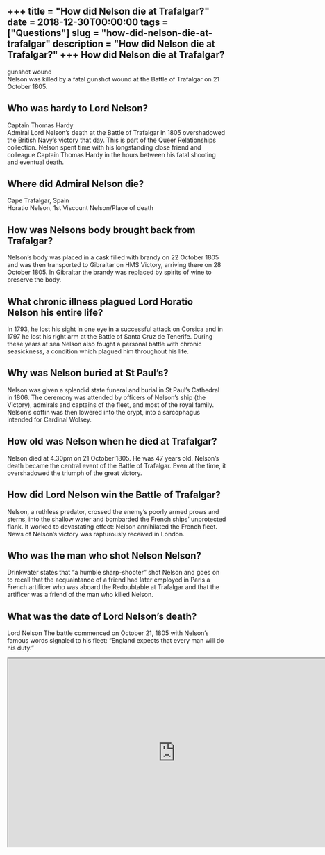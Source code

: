 +++
title = "How did Nelson die at Trafalgar?"
date = 2018-12-30T00:00:00
tags = ["Questions"]
slug = "how-did-nelson-die-at-trafalgar"
description = "How did Nelson die at Trafalgar?"
+++
How did Nelson die at Trafalgar?
--------------------------------

gunshot wound  
Nelson was killed by a fatal gunshot wound at the Battle of Trafalgar on 21 October 1805.

Who was hardy to Lord Nelson?
-----------------------------

Captain Thomas Hardy  
Admiral Lord Nelson’s death at the Battle of Trafalgar in 1805 overshadowed the British Navy’s victory that day. This is part of the Queer Relationships collection. Nelson spent time with his longstanding close friend and colleague Captain Thomas Hardy in the hours between his fatal shooting and eventual death.

Where did Admiral Nelson die?
-----------------------------

Cape Trafalgar, Spain  
Horatio Nelson, 1st Viscount Nelson/Place of death

How was Nelsons body brought back from Trafalgar?
-------------------------------------------------

Nelson’s body was placed in a cask filled with brandy on 22 October 1805 and was then transported to Gibraltar on HMS Victory, arriving there on 28 October 1805. In Gibraltar the brandy was replaced by spirits of wine to preserve the body.

What chronic illness plagued Lord Horatio Nelson his entire life?
-----------------------------------------------------------------

In 1793, he lost his sight in one eye in a successful attack on Corsica and in 1797 he lost his right arm at the Battle of Santa Cruz de Tenerife. During these years at sea Nelson also fought a personal battle with chronic seasickness, a condition which plagued him throughout his life.

Why was Nelson buried at St Paul’s?
-----------------------------------

Nelson was given a splendid state funeral and burial in St Paul’s Cathedral in 1806. The ceremony was attended by officers of Nelson’s ship (the Victory), admirals and captains of the fleet, and most of the royal family. Nelson’s coffin was then lowered into the crypt, into a sarcophagus intended for Cardinal Wolsey.

How old was Nelson when he died at Trafalgar?
---------------------------------------------

Nelson died at 4.30pm on 21 October 1805. He was 47 years old. Nelson’s death became the central event of the Battle of Trafalgar. Even at the time, it overshadowed the triumph of the great victory.

How did Lord Nelson win the Battle of Trafalgar?
------------------------------------------------

Nelson, a ruthless predator, crossed the enemy’s poorly armed prows and sterns, into the shallow water and bombarded the French ships’ unprotected flank. It worked to devastating effect: Nelson annihilated the French fleet. News of Nelson’s victory was rapturously received in London.

Who was the man who shot Nelson Nelson?
---------------------------------------

Drinkwater states that “a humble sharp-shooter” shot Nelson and goes on to recall that the acquaintance of a friend had later employed in Paris a French artificer who was aboard the Redoubtable at Trafalgar and that the artificer was a friend of the man who killed Nelson.

What was the date of Lord Nelson’s death?
-----------------------------------------

Lord Nelson The battle commenced on October 21, 1805 with Nelson’s famous words signaled to his fleet: “England expects that every man will do his duty.”

<iframe allow="accelerometer; autoplay; clipboard-write; encrypted-media; gyroscope; picture-in-picture" allowfullscreen="" class="__youtube_prefs__  epyt-is-override  no-lazyload" data-no-lazy="1" data-origheight="433" data-origwidth="770" data-skipgform_ajax_framebjll="" height="433" id="_ytid_15829" loading="lazy" src="https://www.youtube.com/embed/dr9kfq8gr14?enablejsapi=1&autoplay=0&cc_load_policy=0&cc_lang_pref=&iv_load_policy=1&loop=0&modestbranding=0&rel=1&fs=1&playsinline=0&autohide=2&theme=dark&color=red&controls=1&" title="YouTube player" width="770"></iframe>